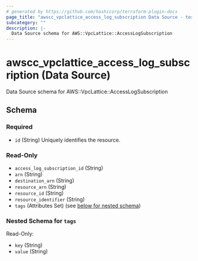 ```yaml
---
# generated by https://github.com/hashicorp/terraform-plugin-docs
page_title: "awscc_vpclattice_access_log_subscription Data Source - terraform-provider-awscc"
subcategory: ""
description: |-
  Data Source schema for AWS::VpcLattice::AccessLogSubscription
---
```


# awscc_vpclattice_access_log_subscription (Data Source)

Data Source schema for AWS::VpcLattice::AccessLogSubscription



<!-- schema generated by tfplugindocs -->
## Schema

### Required

- `id` (String) Uniquely identifies the resource.

### Read-Only

- `access_log_subscription_id` (String)
- `arn` (String)
- `destination_arn` (String)
- `resource_arn` (String)
- `resource_id` (String)
- `resource_identifier` (String)
- `tags` (Attributes Set) (see [below for nested schema](#nestedatt--tags))

<a id="nestedatt--tags"></a>
### Nested Schema for `tags`

Read-Only:

- `key` (String)
- `value` (String)
